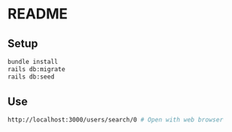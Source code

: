 # README

## Setup

```sh
bundle install
rails db:migrate
rails db:seed
```

## Use

```sh
http://localhost:3000/users/search/0 # Open with web browser
```

